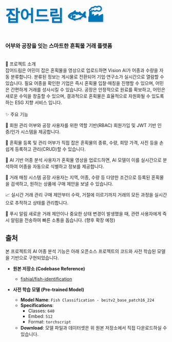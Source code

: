 <div>
<h1 style="color: #0077B6; font-size: 3.5em; font-weight: bold; text-shadow: 2px 2px 4px #cccccc;">
    잡어드림 🐟🏭
  </h1>
  <p style="font-size: 1.2em;">
    <strong>어부와 공장을 잇는 스마트한 혼획물 거래 플랫폼</strong>
  </p>
</div>

<br>
📖 프로젝트 소개
<br>
잡어드림은 어민이 잡은 혼획물을 영상으로 업로드하면 Vision AI가 어종과 수량을 자동 분류합니다. 분류된 정보는 게시물로 전환되어 기업·연구소가 실시간으로 열람할 수 있습니다. 필요 어종을 확인한 기업은 즉시 혼획물 입찰·매칭을 진행할 수 있으며, 어민은 간편하게 거래를 성사시킬 수 있습니다. 공장은 안정적으로 원료를 확보하고, 어민은 새로운 수익을 창출할 수 있으며, 결과적으로 혼획물은 효율적으로 자원화될 수 있도록 하는 ESG 지향 서비스 입니다. 
<br>

<br>
✨ 주요 기능

👤 회원 관리
어부와 공장 사용자를 위한 역할 기반(RBAC) 회원가입 및 JWT 기반 인증/인가 시스템을 제공합니다.

📝 혼획물 등록 및 관리
어부가 직접 잡은 혼획물의 종류, 수량, 희망 가격, 사진 등을 손쉽게 등록하고 관리(CRUD)할 수 있습니다.

🤖 AI 기반 어종 분석
사용자가 혼획물 영상을 업로드하면, AI 모델이 이를 실시간으로 분석하여 어종을 자동으로 식별하고 정보를 제공합니다.

🤝 거래 매칭 시스템
공장 사용자는 지역, 어종, 수량 등 다양한 조건으로 등록된 혼획물을 검색하고, 원하는 상품에 구매 제안을 보낼 수 있습니다.

📈 실시간 거래 관리
구매 제안부터 수락, 거절에 이르기까지 거래의 모든 과정을 실시간으로 추적하고 상태를 관리합니다.

🔔 푸시 알림
새로운 거래 제안이나 중요한 상태 변경이 발생했을 때, 관련 사용자에게 즉시 알림을 전송하여 빠른 소통을 돕습니다. (향후 확장 예정)


## 출처
본 프로젝트의 AI 어종 분석 기능은 아래 오픈소스 프로젝트의 코드와 사전 학습된 모델을 기반으로 구현되었습니다.

* **원본 저장소 (Codebase Reference)**
    * [fishial/fish-identification](https://github.com/fishial/fish-identification)

* **사전 학습 모델 (Pre-trained Model)**
    * **Model Name**: `Fish Classification - beitv2_base_patch16_224`
    * **Specifications**:
        * Classes: `640`
        * Embed: `512`
        * Format: `torchscript`
    * **Download**: 모델 파일과 데이터셋은 위 원본 저장소에서 직접 다운로드하실 수 있습니다.







